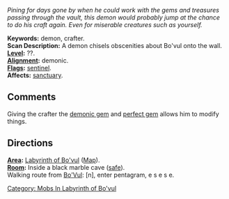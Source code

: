 *Pining for days gone by when he could work with the gems and treasures
passing through the vault, this demon would probably jump at the chance
to do his craft again. Even for miserable creatures such as yourself.*

**Keywords:** demon, crafter.  
**Scan Description:** A demon chisels obscenities about Bo'vul onto the
wall.  
**[Level](Level "wikilink"):** ??.  
**[Alignment](Alignment "wikilink"):** demonic.  
**[Flags](:Category:_Mob_Types "wikilink"):**
[sentinel](Sentinel_Mobs "wikilink").  
**Affects:** [sanctuary](sanctuary "wikilink").  

## Comments

Giving the crafter the [demonic gem](Demonic_Lapis_Lazuli "wikilink")
and [perfect gem](Perfect_Gemstones "wikilink") allows him to modify
things.

## Directions

**[Area](:Category:_Areas "wikilink"):** [Labyrinth of
Bo'vul](:Category:_Labyrinth_of_Bo'vul "wikilink")
([Map](Labyrinth_of_Bo'vul_Map "wikilink")).  
**[Room](:Category:_Rooms "wikilink"):** Inside a black marble cave
([safe](Safe_Rooms "wikilink")).  
Walking route from [Bo'Vul](Bo'Vul "wikilink"): \[n\], enter pentagram,
e s e s e.  

[Category: Mobs In Labyrinth of
Bo'vul](Category:_Mobs_In_Labyrinth_of_Bo'vul "wikilink")
